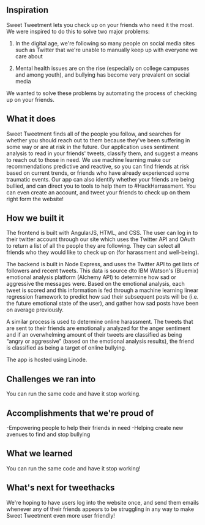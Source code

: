 ## Inspiration

Sweet Tweetment lets you check up on your friends who need it the most. We were inspired to do this to solve two major problems: 

1) In the digital age, we're following so many people on social media sites such as Twitter that we're unable to manually keep up with everyone we care about

2) Mental health issues are on the rise (especially on college campuses and among youth), and bullying has become very prevalent on social media

We wanted to solve these problems by automating the process of checking up on your friends. 

## What it does

Sweet Tweetment finds all of the people you follow, and searches for whether you should reach out to them because they've been suffering in some way or are at risk in the future. Our application uses sentiment analysis to read in your friends' tweets, classify them, and suggest a means to reach out to those in need. We use machine learning make our recommendations predictive and reactive, so you can find friends at risk based on current trends, or friends who have already experienced some traumatic events. Our app can also identify whether your friends are being bullied, and can direct you to tools to help them to #HackHarrassment. You can even create an account, and tweet your friends to check up on them right form the website!

## How we built it

The frontend is built with AngularJS, HTML, and CSS. The user can log in to their twitter account through our site which uses the Twitter API and OAuth to return a list of all the people they are following. They can select all friends who they would like to check up on (for harassment and well-being).  

The backend is built in Node Express, and uses the Twitter API to get lists of followers and recent tweets. This data is source dto IBM Watson's (Bluemix) emotional analysis platform (Alchemy API) to determine how sad or aggressive the messages were. Based on the emotional analysis, each tweet is scored and this information is fed through a machine learning linear regression framework to predict how sad their subsequent posts will be (i.e. the future emotional state of the user), and gather how sad posts have been on average previously.

A similar process is used to determine online harassment. The tweets that are sent to their friends are emotionally analyzed for the anger sentiment and if an overwhelming amount of their tweets are classified as being “angry or aggressive” (based on the emotional analysis results), the friend is classified as being a target of online bullying.

The app is hosted using Linode.

## Challenges we ran into
You can run the same code and have it stop working.

## Accomplishments that we're proud of
-Empowering people to help their friends in need
-Helping create new avenues to find and stop bullying

## What we learned
You can run the same code and have it stop working!

## What's next for tweethacks
We're hoping to have users log into the website once, and send them emails whenever any of their friends appears to be struggling in any way to make Sweet Tweetment even more user friendly!
